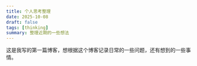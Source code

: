 ```yaml
---
title: 个人思考整理
date: 2025-10-08
draft: false
tags: [thinking]
summary: 整理近期的一些想法
---
```


这是我写的第一篇博客，想根据这个博客记录日常的一些问题，还有想到的一些事情。
